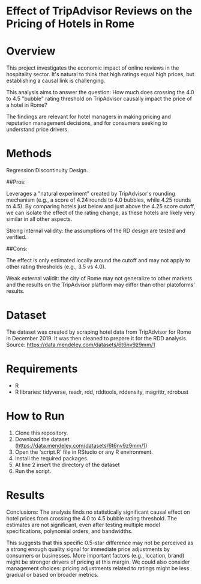 # Effect of TripAdvisor Reviews on the Pricing of Hotels in Rome
 

# Overview
This project investigates the economic impact of online reviews in the hospitality sector. It's natural to think that high ratings equal high prices, but establishing a causal link is challenging.
 
This analysis aims to answer the question: How much does crossing the 4.0 to 4.5 "bubble" rating threshold on TripAdvisor causally impact the price of a hotel in Rome?

The findings are relevant for hotel managers in making pricing and reputation management decisions, and for consumers seeking to understand price drivers.

# Methods
Regression Discontinuity Design.

##Pros:

Leverages a "natural experiment" created by TripAdvisor's rounding mechanism (e.g., a score of 4.24 rounds to 4.0 bubbles, while 4.25 rounds to 4.5).
By comparing hotels just below and just above the 4.25 score cutoff, we can isolate the effect of the rating change, as these hotels are likely very similar in all other aspects.

Strong internal validity: the assumptions of the RD design are tested and verified.

##Cons:

The effect is only estimated locally around the cutoff and may not apply to other rating thresholds (e.g., 3.5 vs 4.0).

Weak external validit: the city of Rome may not generalize to other markets and the results on the TripAdvisor platform may differ than other platoforms' results.


# Dataset
The dataset was created by scraping hotel data from TripAdvisor for Rome in December 2019. It was then cleaned to prepare it for the RDD analysis.
Source: https://data.mendeley.com/datasets/6t6nv9z9mm/1


# Requirements
- R
- R libraries: tidyverse, readr, rdd, rddtools, rddensity, magrittr, rdrobust

# How to Run
1. Clone this repository.
2. Download the dataset (https://data.mendeley.com/datasets/6t6nv9z9mm/1)
3. Open the 'script.R' file in RStudio or any R environment.
4. Install the required packages.
5. At line 2 insert the directory of the dataset
6. Run the script.

# Results
Conclusions: The analysis finds no statistically significant causal effect on hotel prices from crossing the 4.0 to 4.5 bubble rating threshold. The estimates are not significant, even after testing multiple model specifications, polynomial orders, and bandwidths.

This suggests that this specific 0.5-star difference may not be perceived as a strong enough quality signal for immediate price adjustments by consumers or businesses. More important factors (e.g., location, brand) might be stronger drivers of pricing at this margin. We could also consider management choices: pricing adjustments related to ratings might be less gradual or based on broader metrics.